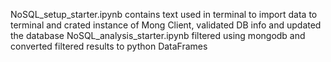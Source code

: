 NoSQL_setup_starter.ipynb contains text used in terminal to import data to terminal and crated instance of Mong Client, validated DB info and updated the database
NoSQL_analysis_starter.ipynb filtered using mongodb and converted filtered results to python DataFrames
